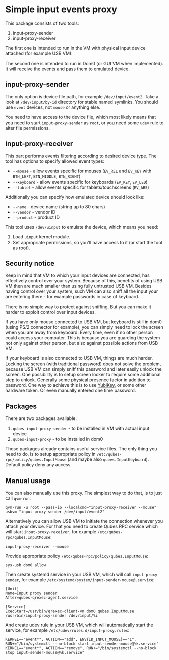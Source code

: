 Simple input events proxy
=========================

This package consists of two tools:

1. input-proxy-sender
2. input-proxy-receiver

The first one is intended to run in the VM with physical input device attached
(for example USB VM).

The second one is intended to run in Dom0 (or GUI VM when implemented). It will
receive the events and pass them to emulated device.


input-proxy-sender
------------------

The only option is device file path, for example `/dev/input/event2`. Take a
look at `/dev/input/by-id` directory for stable named symlinks. You should use
`event` devices, not `mouse` or anything else.

You need to have access to the device file, which most likely means that you
need to start `input-proxy-sender` as `root`, or you need some `udev` rule
to alter file permissions.

input-proxy-receiver
--------------------

This part performs events filtering according to desired device type. The tool
has options to specify allowed event types:

* `--mouse` - allow events specific for mouses (`EV_REL` and `EV_KEY` with
        `BTN_LEFT`, `BTN_MIDDLE`, `BTN_RIGHT`)
* `--keyboard` - allow events specific for keyboards (`EV_KEY`, `EV_LED`)
* `--tablet` - allow events specific for tablets/touchscreens (`EV_ABS`)

Additionally you can specify how emulated device should look like:

* `--name` - device name (string up to 80 chars)
* `--vendor` - vendor ID
* `--product` - product ID

This tool uses `/dev/uinput` to emulate the device, which means you need:
1. Load `uinput` kernel module.
2. Set appropriate permissions, so you'll have access to it (or start the tool as root).


Security notice
---------------

Keep in mind that VM to which your input devices are connected, has
effectively control over your system. Because of this, benefits of using USB VM
then are much smaller than using fully untrusted USB VM. Besides having control
over your system, such VM can also sniff all the input your are entering there -
for example passwords in case of keyboard.

There is no simple way to protect against sniffing. But you can make it harder
to exploit control over input devices.

If you have only mouse connected to USB VM, but keyboard is still in dom0
(using PS/2 connector for example), you can simply need to lock the screen when
you are away from keyboard. Every time, even if no other person could access
your computer. This is because you are guarding the system not only against
other person, but also against possible actions from USB VM.

If your keyboard is also connected to USB VM, things are much harder. Locking
the screen (with traditional password) does not solve the problem, because USB
VM can simply sniff this password and later easily unlock the screen. One
possibility is to setup screen locker to require some additional step to
unlock. Generally some physical presence factor in addition to password. One
way to achieve this is to use [YubiKey](https://www.qubes-os.org/doc/YubiKey/),
or some other hardware token. Or even manually entered one time password.

Packages
--------

There are two packages available:

1. `qubes-input-proxy-sender` - to be installed in VM with actual input device
2. `qubes-input-proxy` - to be installed in dom0

Those packages already contains useful service files. The only thing you need
to do, is to setup appropriate policy in
`/etc/qubes-rpc/policy/qubes.InputMouse` (and maybe also
`qubes.InputKeyboard`). Default policy deny any access.

Manual usage
------------

You can also manually use this proxy. The simplest way to do that, is to just
call `qvm-run`:

    qvm-run -u root --pass-io --localcmd="input-proxy-receiver --mouse" usbvm "input-proxy-sender /dev/input/event2"


Alternatively you can allow USB VM to initiate the connection whenever you
attach your device. For that you need to create Qubes RPC service which will
start `input-proxy-receiver`, for example `/etc/qubes-rpc/qubes.InputMouse`:

    input-proxy-receiver --mouse

Provide appropriate policy `/etc/qubes-rpc/policy/qubes.InputMouse`:

    sys-usb dom0 allow

Then create systemd service in your USB VM, which will call
`input-proxy-sender`, for example
`/etc/systemd/system/input-sender-mouse@.service`:

    [Unit]
    Name=Input proxy sender
    After=qubes-qrexec-agent.service

    [Service]
    ExecStart=/usr/bin/qrexec-client-vm dom0 qubes.InputMouse /usr/bin/input-proxy-sender /dev/input/%i


And create udev rule in your USB VM, which will automatically start the
service, for example `/etc/udev/rules.d/input-proxy.rules`:

    KERNEL=="event*", ACTION=="add", ENV{ID_INPUT_MOUSE}=="1", RUN+="/bin/systemctl --no-block start input-sender-mouse@%k.service"
    KERNEL=="event*", ACTION=="remove", RUN+="/bin/systemctl --no-block stop input-sender-mouse@%k.service"
